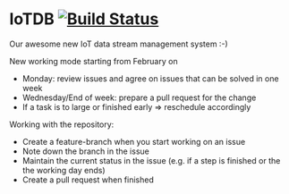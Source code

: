 # IoTDB [![Build Status](https://travis-ci.com/Dima-IoT-System/IoTDB.svg?token=TQvLNjkNrxwrxs343My4&branch=master)](https://travis-ci.com/Dima-IoT-System/IoTDB)

Our awesome new IoT data stream management system :-)

New working mode starting from February on
  - Monday: review issues and agree on issues that can be solved in one week
  - Wednesday/End of week: prepare a pull request for the change
  - If a task is to large or finished early => reschedule accordingly
  
Working with the repository:
  - Create a feature-branch when you start working on an issue
  - Note down the branch in the issue
  - Maintain the current status in the issue (e.g. if a step is finished or the the working day ends)
  - Create a pull request when finished
